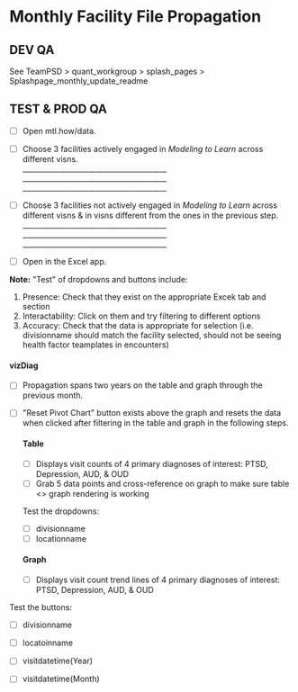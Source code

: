 # Monthly Facility File Propagation

## DEV QA 
See TeamPSD > quant_workgroup > splash_pages > Splashpage_monthly_update_readme

## TEST & PROD QA 
- [ ] Open mtl.how/data.
- [ ] Choose 3 facilities actively engaged in *Modeling to Learn* across different visns.  
      ________________________________________  
      ________________________________________  
      ________________________________________  
      
- [ ] Choose 3 facilities not actively engaged in *Modeling to Learn* across different visns & in visns different from the ones in the previous step.
      ________________________________________  
      ________________________________________  
      ________________________________________  
- [ ] Open in the Excel app.

**Note:** "Test" of dropdowns and buttons include:
1. Presence: Check that they exist on the appropriate Excek tab and section
2. Interactability: Click on them and try filtering to different options
3. Accuracy: Check that the data is appropriate for selection (i.e. divisionname should match the facility selected, should not be seeing health factor teamplates in encounters)

#### vizDiag
- [ ] Propagation spans two years on the table and graph through the previous month.
- [ ] "Reset Pivot Chart" button exists above the graph and resets the data when clicked after filtering in the table and graph in the following steps.

  #### Table
  - [ ] Displays visit counts of 4 primary diagnoses of interest: PTSD, Depression, AUD, & OUD
  - [ ] Grab 5 data points and cross-reference on graph to make sure table <> graph rendering is working
  
  Test the dropdowns:
  - [ ] divisionname
  - [ ] locationname

  #### Graph
  - [ ] Displays visit count trend lines of 4 primary diagnoses of interest: PTSD, Depression, AUD, & OUD

 Test the buttons:
  - [ ] divisionname
  - [ ] locatoinname
  - [ ] visitdatetime(Year)
  - [ ] visitdatetime(Month)


